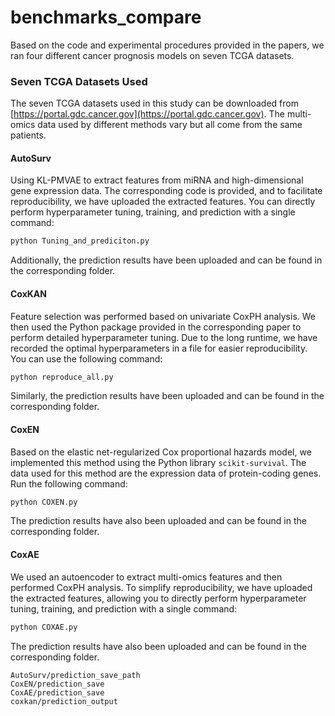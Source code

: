 # benchmarks_compare
Based on the code and experimental procedures provided in the papers, we ran four different cancer prognosis models on seven TCGA datasets.

### Seven TCGA Datasets Used

The seven TCGA datasets used in this study can be downloaded from [https://portal.gdc.cancer.gov](https://portal.gdc.cancer.gov). The multi-omics data used by different methods vary but all come from the same patients.

#### AutoSurv

Using KL-PMVAE to extract features from miRNA and high-dimensional gene expression data. The corresponding code is provided, and to facilitate reproducibility, we have uploaded the extracted features. You can directly perform hyperparameter tuning, training, and prediction with a single command:

```bash
python Tuning_and_prediciton.py
```

Additionally, the prediction results have been uploaded and can be found in the corresponding folder.

#### CoxKAN

Feature selection was performed based on univariate CoxPH analysis. We then used the Python package provided in the corresponding paper to perform detailed hyperparameter tuning. Due to the long runtime, we have recorded the optimal hyperparameters in a file for easier reproducibility. You can use the following command:

```bash
python reproduce_all.py
```

Similarly, the prediction results have been uploaded and can be found in the corresponding folder.

#### CoxEN

Based on the elastic net-regularized Cox proportional hazards model, we implemented this method using the Python library `scikit-survival`. The data used for this method are the expression data of protein-coding genes. Run the following command:

```bash
python COXEN.py
```

The prediction results have also been uploaded and can be found in the corresponding folder.

#### CoxAE

We used an autoencoder to extract multi-omics features and then performed CoxPH analysis. To simplify reproducibility, we have uploaded the extracted features, allowing you to directly perform hyperparameter tuning, training, and prediction with a single command:

```bash
python COXAE.py
```

The prediction results have also been uploaded and can be found in the corresponding folder.
```
AutoSurv/prediction_save_path
CoxEN/prediction_save
CoxAE/prediction_save
coxkan/prediction_output
